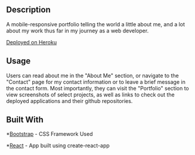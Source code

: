 ## Description

A mobile-responsive portfolio telling the world a little about me, and a lot about my work thus far in my journey as a web developer.

[Deployed on Heroku](https://portfolio-take-2.herokuapp.com/)

## Usage

Users can read about me in the "About Me" section, or navigate to the "Contact" page for my contact information or to leave a brief message in the contact form. Most importantly, they can visit the "Portfolio" section to view screenshots of select projects, as well as links to check out the deployed applications and their github repositories. 

## Built With

*[Bootstrap](https://getbootstrap.com/docs/4.5/getting-started/introduction/) - CSS Framework Used

*[React](https://reactjs.org/) - App built using create-react-app
